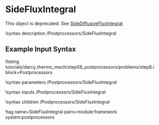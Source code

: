 # SideFluxIntegral

This object is deprecated. See [SideDiffusiveFluxIntegral](/SideDiffusiveFluxIntegral.md) 

!syntax description /Postprocessors/SideFluxIntegral

## Example Input Syntax

!listing tutorials/darcy_thermo_mech/step08_postprocessors/problems/step8.i block=Postprocessors

!syntax parameters /Postprocessors/SideFluxIntegral

!syntax inputs /Postprocessors/SideFluxIntegral

!syntax children /Postprocessors/SideFluxIntegral

!tag name=SideFluxIntegral pairs=module:framework system:postprocessors
